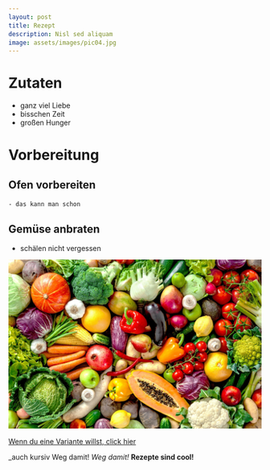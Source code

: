 ```yaml
---
layout: post
title: Rezept
description: Nisl sed aliquam
image: assets/images/pic04.jpg
---
```


# Zutaten
  - ganz viel Liebe
  - bisschen Zeit
  - großen Hunger
# Vorbereitung
## Ofen vorbereiten
    - das kann man schon
## Gemüse anbraten
  - schälen nicht vergessen

![Das meine ich mit Gemüse](https://github.com/fabridamicelli/cooler-blog-name/blob/gh-pages/assets/images/gemuese.jpg)

[Wenn du eine Variante willst, click hier](http://www.die-variante.de)


_auch kursiv Weg damit!
*Weg damit!*
**Rezepte sind cool!**

